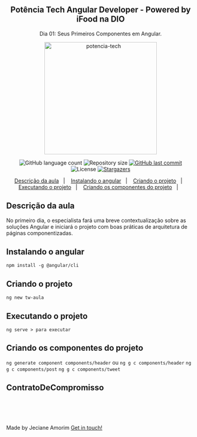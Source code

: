 <div align="center">
	<h2>Potência Tech Angular Developer - Powered by iFood na DIO</h2>
	<p>Dia 01: Seus Primeiros Componentes em Angular.</p>
	<img alt="potencia-tech" title="potencia-tech" src="https://hermes.digitalinnovation.one/tracks/a123a707-54de-4a67-88ee-5c129beb14d7.png" width="300px" />
</div>

<p align="center">
  <img alt="GitHub language count" src="https://img.shields.io/github/languages/count/JecianeSilva/Bootcamp-Potencia-TechBootcamp-Potencia-Tech-powered-by-iFood?color=%2304D361">

  <img alt="Repository size" src="https://img.shields.io/github/repo-size/JecianeSilva/Bootcamp-Potencia-TechBootcamp-Potencia-Tech-powered-by-iFood">

  <a href="https://github.com/JecianeSilva/Bootcamp-Potencia-TechBootcamp-Potencia-Tech-powered-by-iFood/commits/main">
    <img alt="GitHub last commit" src="https://img.shields.io/github/last-commit/JecianeSilva/Bootcamp-Potencia-TechBootcamp-Potencia-Tech-powered-by-iFood">
  </a>

  <img alt="License" src="https://img.shields.io/badge/license-MIT-brightgreen">
   <a href="https://github.com/JecianeSilva/Bootcamp-Potencia-TechBootcamp-Potencia-Tech-powered-by-iFood/stargazers">
    <img alt="Stargazers" src="https://img.shields.io/github/stars/JecianeSilva/Bootcamp-Potencia-TechBootcamp-Potencia-Tech-powered-by-iFood?style=social">
  </a>
</p>

<p align="center">
  <a href="#Descrição-da-aula">Descrição da aula</a>&nbsp;&nbsp;&nbsp;|&nbsp;&nbsp;&nbsp;
  <a href="#Instalando-o-angualr">Instalando o angular</a>&nbsp;&nbsp;&nbsp;|&nbsp;&nbsp;&nbsp;
  <a href="#Criando-o-projeto">Criando o projeto</a>&nbsp;&nbsp;&nbsp;|&nbsp;&nbsp;&nbsp;
  <a href="#Executando-o-projeto">Executando o projeto</a>&nbsp;&nbsp;&nbsp;|&nbsp;&nbsp;&nbsp;
  <a href="#Criando-os-componentes-do-projeto">Criando os componentes do projeto</a>&nbsp;&nbsp;&nbsp;|&nbsp;&nbsp;&nbsp;
</p>

## Descrição da aula
No primeiro dia, o especialista fará uma breve contextualização sobre as soluções Angular e iniciará o projeto com boas práticas de arquitetura de páginas componentizadas.

## Instalando o angular
`npm install -g @angular/cli`
## Criando o projeto
`ng new tw-aula`
## Executando o projeto
`ng serve > para executar`

## Criando os componentes do projeto
`ng generate component components/header` ou `ng g c components/header`
`ng g c components/post`
`ng g c components/tweet`

## ContratoDeCompromisso


<br></br>
<br></br>
Made by Jeciane Amorim [Get in touch!](https://jecianesilva.github.io/)